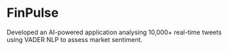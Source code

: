 # FinPulse
Developed an AI-powered application analysing 10,000+ real-time tweets using VADER NLP to assess market sentiment.
